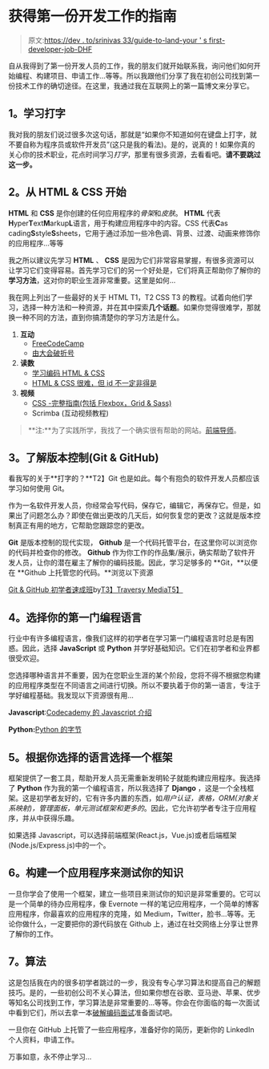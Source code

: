# 获得第一份开发工作的指南

> 原文:[https://dev . to/srinivas 33/guide-to-land-your ' s first-developer-job-DHF](https://dev.to/srinivas33/guide-to-land-your-first-developer-job-dhf)

自从我得到了第一份开发人员的工作，我的朋友们就开始联系我，询问他们如何开始编程、构建项目、申请工作...等等。所以我跟他们分享了我在初创公司找到第一份技术工作的确切途径。在这里，我通过我在互联网上的第一篇博文来分享它。

## [](#1-learn-typing)1。学习打字

我对我的朋友们说过很多次这句话，那就是“如果你不知道如何在键盘上打字，就不要自称为程序员或软件开发员”(这只是我的看法)。是的，说真的！如果你真的关心你的技术职业，花点时间学习*打字*，那里有很多资源，去看看吧。**请不要跳过这一步。**

## [](#2-start-with-html-amp-css)2。从 HTML & CSS 开始

**HTML** 和 **CSS** 是你创建的任何应用程序的*骨架*和*皮肤*。 **HTML** 代表**H**yper**T**ext**M**arkup**L**语言，用于构建应用程序中的内容。CSS 代表**C**as cading**S**style**S**sheets，它用于通过添加一些冷色调、背景、过渡、动画来修饰你的应用程序...等等

我之所以建议先学习 **HTML** 、 **CSS** 是因为它们非常容易掌握，有很多资源可以让学习它们变得容易。首先学习它们的另一个好处是，它们将真正帮助你了解你的**学习方法**，这对你的职业生涯非常重要。这里是如何...

我在网上列出了一些最好的关于 HTML T1，T2 CSS T3 的教程。试着向他们学习，选择一种方法和一种资源，并在其中探索**几个话题**。如果你觉得很难学，那就换一种不同的方法，直到你搞清楚你的学习方法是什么。

1.  **互动**
    *   [FreeCodeCamp](https://learn.freecodecamp.org/)
    *   [由大会破折号](https://dash.generalassemb.ly/)
2.  **读数**
    *   [学习编码 HTML & CSS](https://learn.shayhowe.com/)
    *   [HTML & CSS 很难，但 id 不一定非得是](https://internetingishard.com/)
3.  **视频**
    *   [CSS -完整指南(包括 Flexbox，Grid & Sass)](https://www.udemy.com/course/css-the-complete-guide-incl-flexbox-grid-sass/?couponCode=ACAD_W)
    *   Scrimba (互动视频教程)

> **注:**为了实践所学，我找了一个确实很有帮助的网站。[前端导师](https://www.frontendmentor.io/)。

## [](#3-learn-about-version-control-git-amp-github)3。了解版本控制(Git & GitHub)

看我写的关于**打字的？**T2】Git 也是如此。每个有抱负的软件开发人员都应该学习如何使用 Git。

作为一名软件开发人员，你经常会写代码，保存它，编辑它，再保存它。但是，如果出了问题怎么办？即使在做出更改的几天后，如何恢复您的更改？这就是版本控制真正有用的地方，它帮助您跟踪您的更改。

**Git** 是版本控制的现代实现， **Github** 是一个代码托管平台，在这里你可以浏览你的代码并检查你的修改。 **Github** 作为你工作的作品集/展示，确实帮助了软件开发人员，让你的潜在雇主了解你的编码技能。因此，学习足够多的 **Git，**以便在 **Github 上托管您的代码。**浏览以下资源

[Git & GitHub 初学者速成班](https://youtu.be/SWYqp7iY_Tc)by[T3】Traversy MediaT5】](https://www.youtube.com/channel/UC29ju8bIPH5as8OGnQzwJyA)

## [](#4-pick-your-first-programming-language)4。选择你的第一门编程语言

行业中有许多编程语言，像我们这样的初学者在学习第一门编程语言时总是有困惑。因此，选择 **JavaScript** 或 **Python** 并学好基础知识。它们在初学者和业界都很受欢迎。

您选择哪种语言并不重要，因为在您职业生涯的某个阶段，您将不得不根据您构建的应用程序类型在不同语言之间进行切换。所以不要执着于你的第一语言，专注于学好编程基础。我发现以下资源很有用...

**Javascript**:[Codecademy 的 Javascript 介绍](https://www.codecademy.com/learn/introduction-to-javascript)

**Python:**[Python 的字节](https://python.swaroopch.com/)

## [](#5-pick-a-framework-based-on-your-language-of-choice)5。根据你选择的语言选择一个框架

框架提供了一套工具，帮助开发人员无需重新发明轮子就能构建应用程序。我选择了 **Python** 作为我的第一个编程语言，所以我选择了 **Django** ，这是一个全栈框架。这是初学者友好的，它有许多内置的东西，如*用户认证，表格，ORM(对象关系映射)，管理面板，单元测试框架和更多的*。因此，它允许初学者专注于应用程序，并从中获得乐趣。

如果选择 Javascript，可以选择前端框架(React.js，Vue.js)或者后端框架(Node.js/Express.js)中的一个。

## [](#6build-an-app-to-test-your-knowledge)6。构建一个应用程序来测试你的知识

一旦你学会了使用一个框架，建立一些项目来测试你的知识是非常重要的。它可以是一个简单的待办应用程序，像 Evernote 一样的笔记应用程序，一个简单的博客应用程序，你最喜欢的应用程序的克隆，如 Medium，Twitter，脸书...等等。无论你做什么，一定要把你的源代码放在 Github 上，通过在社交网络上分享让世界了解你的工作。

## [](#7-algorithms)7。算法

这是包括我在内的很多初学者跳过的一步，我没有专心学习算法和提高自己的解题技巧。是的，一些初创公司不关心算法，但如果你想在谷歌、亚马逊、苹果、优步等知名公司找到工作，学习算法是非常重要的...等等。你会在你面临的每一次面试中看到它们，所以去拿一本[破解编码面试](https://amzn.to/2GOjeVI)准备面试吧。

一旦你在 GitHub 上托管了一些应用程序，准备好你的简历，更新你的 LinkedIn 个人资料，申请工作。

万事如意，永不停止学习...